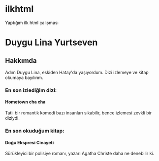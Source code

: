# ilkhtml
Yaptığım ilk html çalışması
<h1>Duygu Lina Yurtseven</h1>
<h2>Hakkımda</h2>
<p>Adım Duygu Lina, eskiden Hatay'da yaşıyordum. Dizi izlemeye ve kitap okumaya bayılırım. </p>
<h3>En son izlediğim dizi:</h3>
<!-- <alt başlık> -->
    <h4>Hometown cha cha</h4> 
    <p>Tatlı bir romantik komedi bazı insanları sıkabilir, bence izlemesi zevkli bir diziydi.</p>
<h3>En son okuduğum kitap:</h3>
<!-- <alt başlık> -->
    <h4>Doğu Ekspresi Cinayeti</h4>
    <p>Sürükleyici bir polisiye romanı, yazarı Agatha Christe daha ne denebilir ki.</p>
